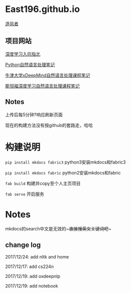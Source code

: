 # East196.github.io

[逐风者](https://east196.github.io)

## 项目网站

[深度学习入坑指北](https://east196.github.io/dlshow)

[Python自然语言处理笔记](https://east196.github.io/nltk)

[牛津大学xDeepMind自然语言处理课程笔记](https://east196.github.io/oxdeepnlp)

[斯坦福深度学习自然语言处理课程笔记](https://east196.github.io/cs224n)

## Notes

上传后每5分钟?响应刷新页面

现在的构建方法没有按github的套路走，哈哈

# 构建说明

`pip install mkdocs fabric3` python3安装mkdocs和fabric3

`pip install mkdocs fabric` python2安装mkdocs和fabric

`fab build` 构建并copy至个人主页项目

`fab serve` 开启服务

# Notes

mkdocs的search中文是无效的~~~直接搜英文关键词吧~~~

## change log

2017/12/24: add nltk and home

2017/12/17: add cs224n

2017/12/19: add oxdeepnlp

2017/12/19: add notebook
